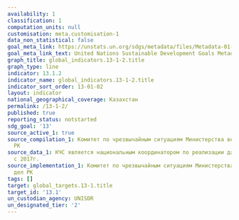 ```yaml
---
availability: 1
classification: 1
computation_units: null
customisation: meta.customisation-1
data_non_statistical: false
goal_meta_link: https://unstats.un.org/sdgs/metadata/files/Metadata-01-05-03.pdf
goal_meta_link_text: United Nations Sustainable Development Goals Metadata (pdf 759kB)
graph_title: global_indicators.13-1-2.title
graph_type: line
indicator: 13.1.2
indicator_name: global_indicators.13-1-2.title
indicator_sort_order: 13-01-02
layout: indicator
national_geographical_coverage: Казахстан
permalink: /13-1-2/
published: true
reporting_status: notstarted
sdg_goal: '13'
source_active_1: true
source_compilation_1: Комитет по чрезвычайным ситуациям Министерства внутренних дел
  РК
source_data_1: КЧС является национальным координатором по реализации данной программы
  с 2017г.
source_implementation_1: Комитет по чрезвычайным ситуациям Министерства внутренних
  дел РК
tags: []
target: global_targets.13-1.title
target_id: '13.1'
un_custodian_agency: UNISDR
un_designated_tier: '2'
---
```

